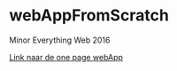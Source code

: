 # webAppFromScratch
Minor Everything Web 2016

[Link naar de one page webApp](https://leandervanbaekel.github.io/webAppFromScratch/week2/index.html)